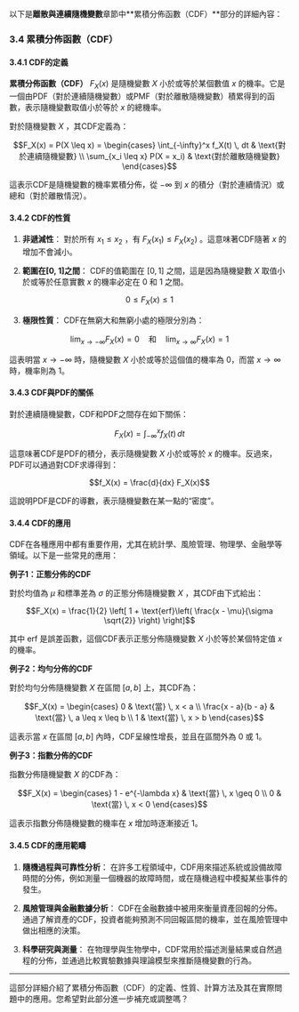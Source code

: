 以下是**離散與連續隨機變數**章節中**累積分佈函數（CDF）**部分的詳細內容：

### 3.4 累積分佈函數（CDF）

#### 3.4.1 CDF的定義
**累積分佈函數（CDF）**  $`F_X(x)`$  是隨機變數  $`X`$  小於或等於某個數值  $`x`$  的機率。它是一個由PDF（對於連續隨機變數）或PMF（對於離散隨機變數）積累得到的函數，表示隨機變數取值小於等於  $`x`$  的總機率。

對於隨機變數  $`X`$ ，其CDF定義為：

```math
F_X(x) = P(X \leq x) = \begin{cases}
\int_{-\infty}^x f_X(t) \, dt & \text{對於連續隨機變數} \\
\sum_{x_i \leq x} P(X = x_i) & \text{對於離散隨機變數}
\end{cases}
```

這表示CDF是隨機變數的機率累積分佈，從  $`-\infty`$  到  $`x`$  的積分（對於連續情況）或總和（對於離散情況）。

#### 3.4.2 CDF的性質

1. **非遞減性**：
   對於所有  $`x_1 \leq x_2`$ ，有  $`F_X(x_1) \leq F_X(x_2)`$ 。這意味著CDF隨著  $`x`$  的增加不會減小。

2. **範圍在[0, 1]之間**：
   CDF的值範圍在  $`[0, 1]`$  之間，這是因為隨機變數  $`X`$  取值小於或等於任意實數  $`x`$  的機率必定在 0 和 1 之間。

   
```math
0 \leq F_X(x) \leq 1
```


3. **極限性質**：
   CDF在無窮大和無窮小處的極限分別為：
   
```math
\lim_{x \to -\infty} F_X(x) = 0 \quad \text{和} \quad \lim_{x \to \infty} F_X(x) = 1
```

   這表明當  $`x \to -\infty`$  時，隨機變數  $`X`$  小於或等於這個值的機率為 0，而當  $`x \to \infty`$  時，機率則為 1。

#### 3.4.3 CDF與PDF的關係

對於連續隨機變數，CDF和PDF之間存在如下關係：

```math
F_X(x) = \int_{-\infty}^x f_X(t) \, dt
```

這意味著CDF是PDF的積分，表示隨機變數  $`X`$  小於或等於  $`x`$  的機率。反過來，PDF可以通過對CDF求導得到：

```math
f_X(x) = \frac{d}{dx} F_X(x)
```

這說明PDF是CDF的導數，表示隨機變數在某一點的“密度”。

#### 3.4.4 CDF的應用

CDF在各種應用中都有重要作用，尤其在統計學、風險管理、物理學、金融學等領域。以下是一些常見的應用：

**例子1：正態分佈的CDF**

對於均值為  $`\mu`$  和標準差為  $`\sigma`$  的正態分佈隨機變數  $`X`$ ，其CDF由下式給出：

```math
F_X(x) = \frac{1}{2} \left[ 1 + \text{erf}\left( \frac{x - \mu}{\sigma \sqrt{2}} \right) \right]
```

其中  $`\text{erf}`$  是誤差函數，這個CDF表示正態分佈隨機變數  $`X`$  小於等於某個特定值  $`x`$  的機率。

**例子2：均勻分佈的CDF**

對於均勻分佈隨機變數  $`X`$  在區間  $`[a, b]`$  上，其CDF為：

```math
F_X(x) = \begin{cases}
0 & \text{當} \, x < a \\
\frac{x - a}{b - a} & \text{當} \, a \leq x \leq b \\
1 & \text{當} \, x > b
\end{cases}
```

這表示當  $`x`$  在區間  $`[a, b]`$  內時，CDF呈線性增長，並且在區間外為 0 或 1。

**例子3：指數分佈的CDF**

指數分佈隨機變數  $`X`$  的CDF為：

```math
F_X(x) = \begin{cases}
1 - e^{-\lambda x} & \text{當} \, x \geq 0 \\
0 & \text{當} \, x < 0
\end{cases}
```

這表示指數分佈隨機變數的機率在  $`x`$  增加時逐漸接近 1。

#### 3.4.5 CDF的應用範疇

1. **隨機過程與可靠性分析**：
   在許多工程領域中，CDF用來描述系統或設備故障時間的分佈，例如測量一個機器的故障時間，或在隨機過程中模擬某些事件的發生。

2. **風險管理與金融數據分析**：
   CDF在金融數據中被用來衡量資產回報的分佈。通過了解資產的CDF，投資者能夠預測不同回報區間的機率，並在風險管理中做出相應的決策。

3. **科學研究與測量**：
   在物理學與生物學中，CDF常用於描述測量結果或自然過程的分佈，並通過比較實驗數據與理論模型來推斷隨機變數的行為。

---

這部分詳細介紹了累積分佈函數（CDF）的定義、性質、計算方法及其在實際問題中的應用。您希望對此部分進一步補充或調整嗎？